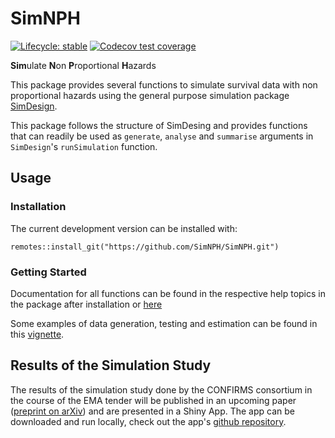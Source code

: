 # SimNPH

<!-- badges: start -->
[![Lifecycle: stable](https://img.shields.io/badge/lifecycle-stable-brightgreen.svg)](https://lifecycle.r-lib.org/articles/stages.html#stable)
[![Codecov test coverage](https://codecov.io/gh/SimNPH/SimNPH/branch/master/graph/badge.svg)](https://app.codecov.io/gh/SimNPH/SimNPH?branch=master)
<!-- badges: end -->

**Sim**ulate **N**on **P**roportional **H**azards

This package provides several functions to simulate survival data with non
proportional hazards using the general purpose simulation package
[SimDesign](https://cran.r-project.org/package=SimDesign).

This package follows the structure of SimDesing and provides functions that
can readily be used as `generate`, `analyse` and `summarise` arguments in 
`SimDesign`'s `runSimulation` function. 

## Usage

### Installation

The current development version can be installed with:

```
remotes::install_git("https://github.com/SimNPH/SimNPH.git")
```

### Getting Started

Documentation for all functions can be found in the respective help topics in
the package after installation or
[here](https://simnph.github.io/SimNPH/reference/index.html)

Some examples of data generation, testing and estimation can be found in this
[vignette](https://simnph.github.io/SimNPH/articles/vignettes_prebuild/simple_example.html).

## Results of the Simulation Study

The results of the simulation study done by the CONFIRMS consortium in the
course of the EMA tender will be published in an upcoming paper 
([preprint on arXiv](https://arxiv.org/abs/2310.05622)) and are presented in a 
Shiny App. The app can be downloaded and run locally, check out the app's 
[github repository](https://github.com/SimNPH/ShinySimNPH).
